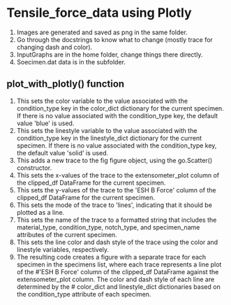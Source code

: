 # Tensile_force_data using Plotly
1. Images are generated and saved as png in the same folder.
2. Go through the docstrings to know what to change (mostly trace for changing dash and color).
3. InputGraphs are in the home folder, change things there directly.
4. Soecimen.dat data is in the subfolder.

## plot_with_plotly() function
1. This sets the color variable to the value associated with the condition_type key in the color_dict dictionary for the current specimen. If there is no value associated with the condition_type key, the default value 'blue' is used.
2. This sets the linestyle variable to the value associated with the condition_type key in the linestyle_dict dictionary for the current specimen. If there is no value associated with the condition_type key, the default value 'solid' is used.
3. This adds a new trace to the fig figure object, using the go.Scatter() constructor. 
4. This sets the x-values of the trace to the extensometer_plot column of the clipped_df DataFrame for the current specimen.  
5. This sets the y-values of the trace to the 'ESH B Force' column of the clipped_df DataFrame for the current specimen. 
6. This sets the mode of the trace to 'lines', indicating that it should be plotted as a line.   
7. This sets the name of the trace to a formatted string that includes the material_type, condition_type, notch_type, and specimen_name attributes of the current specimen.   
8. This sets the line color and dash style of the trace using the color and linestyle variables, respectively.  
9. The resulting code creates a figure with a separate trace for each specimen in the specimens list, where each trace represents a line plot of the #'ESH B Force' column of the clipped_df DataFrame against the extensometer_plot column. The color and dash style of each line are determined by the # color_dict and linestyle_dict dictionaries based on the condition_type attribute of each specimen.

